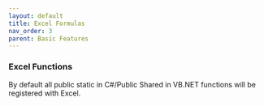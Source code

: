 ```yaml
---
layout: default
title: Excel Formulas
nav_order: 3
parent: Basic Features
---
```


### Excel Functions

By default all public static in C#/Public Shared in VB.NET functions will be registered with Excel.
